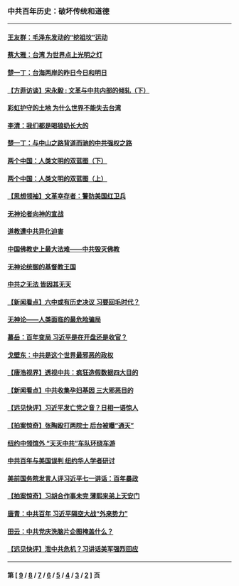 ### 中共百年历史：破坏传统和道德
---
#### [王友群：毛泽东发动的“挖祖坟”运动](../../pages/nf1176114/n13723639.md?07150430) 
#### [蔡大雅：台湾 为世界点上光明之灯](../../pages/nf1176114/n13531530.md?07150430) 
#### [楚一丁：台海两岸的昨日今日和明日](../../pages/nf1176114/n13531468.md?07150430) 
#### [【方菲访谈】宋永毅 : 文革与中共内部的倾轧（下）](../../pages/nf1176114/n13486836.md?07150430) 
#### [彩虹护守的土地 为什么世界不能失去台湾](../../pages/nf1176114/n13476849.md?07150430) 
#### [李清：我们都是喝狼奶长大的](../../pages/nf1176114/n13471478.md?07150430) 
#### [楚一丁：与中山之路背道而驰的中共强权之路](../../pages/nf1176114/n13437270.md?07150430) 
#### [两个中国：人类文明的双蓝图（下）](../../pages/nf1176114/n13423132.md?07150430) 
#### [两个中国：人类文明的双蓝图（上）](../../pages/nf1176114/n13422687.md?07150430) 
#### [【思想领袖】文革幸存者：警防美国红卫兵](../../pages/nf1176114/n13339289.md?07150430) 
#### [无神论者向神的宣战](../../pages/nf1176114/n13281535.md?07150430) 
#### [道教遭中共异化迫害](../../pages/nf1176114/n13281463.md?07150430) 
#### [中国佛教史上最大法难——中共毁灭佛教](../../pages/nf1176114/n13281397.md?07150430) 
#### [无神论统御的基督教王国](../../pages/nf1176114/n13281280.md?07150430) 
#### [中共之无法 皆因其无天](../../pages/nf1176114/n13281088.md?07150430) 
#### [【新闻看点】六中或有历史决议 习要回毛时代？](../../pages/nf1176114/n13222895.md?07150430) 
#### [无神论——人类面临的最危险骗局](../../pages/nf1176114/n13196137.md?07150430) 
#### [慕岳：百年变局 习近平是在开盘还是收官？](../../pages/nf1176114/n13206516.md?07150430) 
#### [戈壁东：中共是这个世界最邪恶的政权](../../pages/nf1176114/n13085641.md?07150430) 
#### [【唐浩视界】透视中共：疯狂造假数据四大目的](../../pages/nf1176114/n13080590.md?07150430) 
#### [【新闻看点】中共收集孕妇基因 三大邪恶目的](../../pages/nf1176114/n13077182.md?07150430) 
#### [【远见快评】习近平发亡党之音？日相一语惊人](../../pages/nf1176114/n13074809.md?07150430) 
#### [【拍案惊奇】张陶殴打两院士 后台被曝“通天”](../../pages/nf1176114/n13070496.md?07150430) 
#### [纽约中领馆外 “天灭中共”车队环绕车游](../../pages/nf1176114/n13070693.md?07150430) 
#### [中共百年与美国误判 纽约华人学者研讨](../../pages/nf1176114/n13067969.md?07150430) 
#### [美前国务院发言人评习近平七一讲话：百年暴政](../../pages/nf1176114/n13066986.md?07150430) 
#### [【拍案惊奇】习胡合作事未完 薄熙来弟上天安门](../../pages/nf1176114/n13065867.md?07150430) 
#### [唐青：中共百年 习近平隔空大战“外来势力”](../../pages/nf1176114/n13065976.md?07150430) 
#### [田云：中共党庆洗脑片企图掩盖什么？](../../pages/nf1176114/n13064395.md?07150430) 
#### [【远见快评】泄中共危机？习讲话美军强烈回应](../../pages/nf1176114/n13064269.md?07150430) 

---
#### 第 [ [9](./9.md?07150430) / [8](./8.md?07150430) / [7](./7.md?07150430) / [6](./6.md?07150430) / [5](./5.md?07150430) / [4](./4.md?07150430) / [3](./3.md?07150430) / [2](./2.md?07150430) ] 页
